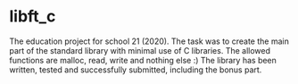 # libft_c
The education project for school 21 (2020).
The task was to create the main part of the standard library with minimal use of C libraries. The allowed functions are malloc, read, write and nothing else :) 
The library has been written, tested and successfully submitted, including the bonus part.
